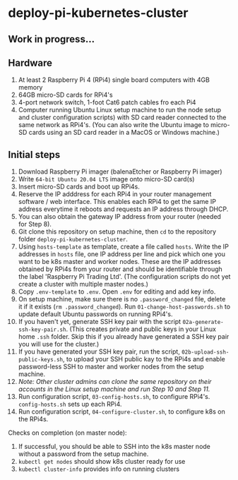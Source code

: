 # deploy-pi-kubernetes-cluster

## Work in progress...

## Hardware
1. At least 2 Raspberry Pi 4 (RPi4) single board computers with 4GB memory
2. 64GB micro-SD cards for RPi4's
3. 4-port network switch, 1-foot Cat6 patch cables fro each Pi4
4. Computer running Ubuntu Linux setup machine to run the node setup and cluster configuration scripts) with SD card reader connected to the same network as RPi4's. (You can also write the Ubuntu image to micro-SD cards using an SD card reader in a MacOS or Windows machine.)

## Initial steps
1. Download Raspberry Pi imager (balenaEtcher or Raspberry Pi imager)
2. Write `64-bit Ubuntu 20.04 LTS` image onto micro-SD card(s)
3. Insert micro-SD cards and boot up RPi4s.
4. Reserve the IP adddress for each RPi4 in your router management software / web interface. This enables each RPi4 to get the same IP address everytime it reboots and requests an IP address through DHCP.
5. You can also obtain the gateway IP address from your router (needed for Step 8).
6. Git clone this repository on setup machine, then `cd` to the repository folder `deploy-pi-kubernetes-cluster`.
7. Using `hosts-template` as template, create a file called `hosts`. Write the IP addresses in `hosts` file, one IP address per line and pick which one you want to be k8s master and worker nodes. These are the IP addresses obtained by RPi4s from your router and should be identifiable through the label 'Raspberry Pi Trading Ltd'. (The configuration scripts do not yet create a cluster with multiple master nodes.)
8. Copy `.env-template` to `.env`. Open `.env` for editing and add key info.
9. On setup machine, make sure there is no `.password_changed` file, delete it if it exists (`rm .password_changed`). Run `01-change-host-passwords.sh` to update default Ubuntu passwords on running RPi4's.
10. If you haven't yet, generate SSH key pair with the script `02a-generate-ssh-key-pair.sh`. (This creates private and public keys in your Linux home `.ssh` folder. Skip this if you already have generated a SSH key pair you will use for the cluster.)
11. If you have generated your SSH key pair, run the script, `02b-upload-ssh-public-keys.sh`, to upload your SSH public kay to the RPi4s and enable password-less SSH to master and worker nodes from the setup machine.
12. *Note: Other cluster admins can clone the same repository on their accounts in the Linux setup machine and run Step 10 and Step 11.*
13. Run configuration script, `03-config-hosts.sh`, to configure RPi4's. `config-hosts.sh` sets up each RPi4.
14. Run configuration script, `04-configure-cluster.sh`, to configure k8s on the RPi4s.

Checks on completion (on master node):
1. If successful, you should be able to SSH into the k8s master node without a password from the setup machine.
2. `kubectl get nodes` should show k8s cluster ready for use
3. `kubectl cluster-info` provides info on running clusters
